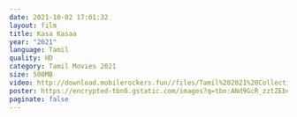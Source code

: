 ```yaml
---
date: 2021-10-02 17:01:32
layout: film
title: Kasa Kasaa
year: "2021"
language: Tamil
quality: HD
category: Tamil Movies 2021
size: 500MB
video: http://download.mobilerockers.fun//files/Tamil%202021%20Collection/Kasa%20Kasaa%20(2021)/Kasa%20Kasaa%20(2021)%20Full%20Movies/Kasa%20Kasaa%20(2021)%20HDRip/Kasa%20Kasaa%20(2021)%20HDRip%20Single%20Part.mp4
poster: https://encrypted-tbn0.gstatic.com/images?q=tbn:ANd9GcR_zztZEbcLpp5BdPutXra6VMAFflphCSXBjA&usqp=CAU
paginate: false
---
```


